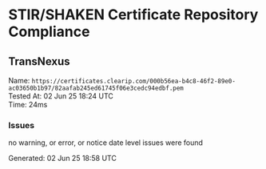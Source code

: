 # STIR/SHAKEN Certificate Repository Compliance

## TransNexus

Name: `https://certificates.clearip.com/000b56ea-b4c8-46f2-89e0-ac03650b1b97/82aafab245ed61745f06e3cedc94edbf.pem`\
Tested At: 02 Jun 25 18:24 UTC\
Time: 24ms

### Issues

no warning, or error, or notice date level issues were found

Generated: 02 Jun 25 18:58 UTC